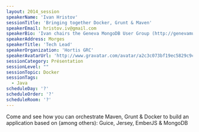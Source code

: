 ```yaml
---
layout: 2014_session
speakerName: 'Ivan Hristov'
sessionTitle: 'Bringing together Docker, Grunt & Maven'
speakerEmail: hristov.iv@gmail.com
speakerBio: 'Ivan chairs the Geneva MongoDB User Group (http://genevamug.ch/) and works as a Technical Lead for Hortis GRC SA (http://www.hortis.ch/). In his free time, he maintains a technical blog (http://ingini.org/) and contributes to open-source projects.  '
speakerAddress: Morges
speakerTitle: 'Tech Lead'
speakerOrganization: 'Hortis GRC'
speakerAvatarUrl: 'http://www.gravatar.com/avatar/a2c3c073bf19ec5829c9cb48c153b5f0?size=200&default=mm'
sessionCategory: Présentation
sessionLevel: ""
sessionTopic: Docker
sessionTags:
  - Java
scheduleDay: '?'
scheduleOrder: '?'
scheduleRoom: '?'
---
```


Come and see how you can orchestrate Maven, Grunt & Docker to build an application based on (among others): Guice, Jersey, EmberJS & MongoDB 
